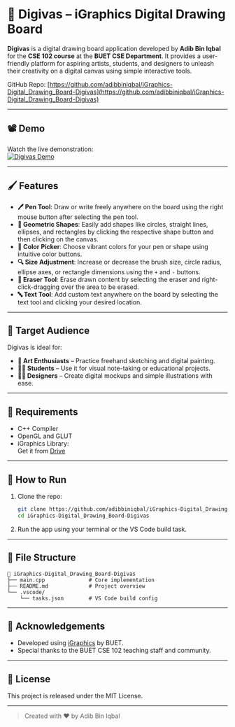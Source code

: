 # 🎨 Digivas – iGraphics Digital Drawing Board

**Digivas** is a digital drawing board application developed by **Adib Bin Iqbal** for the **CSE 102 course** at the **BUET CSE Department**. It provides a user-friendly platform for aspiring artists, students, and designers to unleash their creativity on a digital canvas using simple interactive tools.

GitHub Repo: [https://github.com/adibbiniqbal/iGraphics-Digital_Drawing_Board-Digivas](https://github.com/adibbiniqbal/iGraphics-Digital_Drawing_Board-Digivas)

---

## 📽️ Demo

Watch the live demonstration:  
[![Digivas Demo](https://img.youtube.com/vi/llOTXxRDdfM/0.jpg)](https://youtu.be/llOTXxRDdfM)

---

## 🖌️ Features

- **🖊️ Pen Tool**: Draw or write freely anywhere on the board using the right mouse button after selecting the pen tool.
- **📐 Geometric Shapes**: Easily add shapes like circles, straight lines, ellipses, and rectangles by clicking the respective shape button and then clicking on the canvas.
- **🎨 Color Picker**: Choose vibrant colors for your pen or shape using intuitive color buttons.
- **🔍 Size Adjustment**: Increase or decrease the brush size, circle radius, ellipse axes, or rectangle dimensions using the `+` and `-` buttons.
- **🧽 Eraser Tool**: Erase drawn content by selecting the eraser and right-click-dragging over the area to be erased.
- **🔤 Text Tool**: Add custom text anywhere on the board by selecting the text tool and clicking your desired location.

---

## 🎯 Target Audience

Digivas is ideal for:

- **🎨 Art Enthusiasts** – Practice freehand sketching and digital painting.
- **🧑‍🎓 Students** – Use it for visual note-taking or educational projects.
- **🧑‍💻 Designers** – Create digital mockups and simple illustrations with ease.

---

## 🔧 Requirements

- C++ Compiler
- OpenGL and GLUT
- iGraphics Library:  
  Get it from [Drive](https://drive.google.com/drive/folders/1CD23-FPh9YcDVsRckE0WqfKOVra-3guj)

---

## 🚀 How to Run

1. Clone the repo:
   ```bash
   git clone https://github.com/adibbiniqbal/iGraphics-Digital_Drawing_Board-Digivas
   cd iGraphics-Digital_Drawing_Board-Digivas
   ```

2. Run the app using your terminal or the VS Code build task.

---

## 📁 File Structure

```
📁 iGraphics-Digital_Drawing_Board-Digivas
├── main.cpp              # Core implementation
├── README.md             # Project overview
└── .vscode/
    └── tasks.json        # VS Code build config
```

---

## 🙌 Acknowledgements

- Developed using [iGraphics](https://drive.google.com/drive/folders/1CD23-FPh9YcDVsRckE0WqfKOVra-3guj) by BUET.
- Special thanks to the BUET CSE 102 teaching staff and community.

---

## 📜 License

This project is released under the MIT License.

---

> Created with ❤️ by Adib Bin Iqbal



